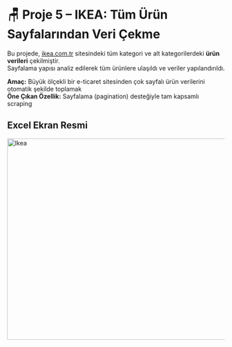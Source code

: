 # 🪑 Proje 5 – IKEA: Tüm Ürün Sayfalarından Veri Çekme

Bu projede, [ikea.com.tr](https://www.ikea.com.tr/) sitesindeki tüm kategori ve alt kategorilerdeki **ürün verileri** çekilmiştir.  
Sayfalama yapısı analiz edilerek tüm ürünlere ulaşıldı ve veriler yapılandırıldı.  

**Amaç:** Büyük ölçekli bir e-ticaret sitesinden çok sayfalı ürün verilerini otomatik şekilde toplamak  
**Öne Çıkan Özellik:** Sayfalama (pagination) desteğiyle tam kapsamlı scraping  

## Excel Ekran Resmi

<img width="1335" height="465" alt="Ikea" src="https://github.com/user-attachments/assets/ae4b5c0e-22c7-457a-bc90-b597c2ab3b66" />

